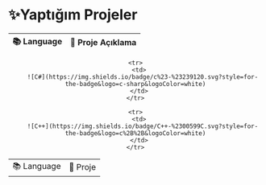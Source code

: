 # ✨Yaptığım Projeler   

|📚 Language | 📌 Proje Açıklama|
|---------------|-------------------|
 


<div align="center">
  <table>
    <tr>
      <td>
      	📚 Language 
      </td>
      <td>
      	📌 Proje 
      </td>
    </tr>


    <tr>
      <td>
		![C#](https://img.shields.io/badge/c%23-%23239120.svg?style=for-the-badge&logo=c-sharp&logoColor=white)
      </td>
    </tr>

    <tr>
      <td>
		![C++](https://img.shields.io/badge/C++-%2300599C.svg?style=for-the-badge&logo=c%2B%2B&logoColor=white)
      </td>
    </tr>
 
  </table>
</div>

